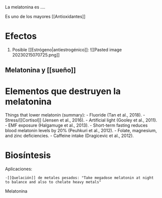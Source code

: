 La melatonina es ....

Es uno de los mayores [[Antioxidantes]]

# Efectos

1. Posible [[Estrógeno|antiestrogénico]]:
![[Pasted image 20230215070725.png]]

## Melatonina y [[sueño]]



# Elementos que destruyen la melatonina

Things that lower melatonin (summary): - Fluoride (Tan et al., 2018). - Stress/[[Cortisol]] (Jensen et al., 2016). - Artificial light (Gooley et al., 2011). - EMF exposure (Halgamuge et al., 2013). - Short-term fasting reduces blood melatonin levels by 20% (Peuhkuri et al., 2012). - Folate, magnesium, and zinc deficiencies. - Caffeine intake (Dragicevic et al., 2012).


# Biosíntesis

Aplicaciones:

	·[[Quelación]] de metales pesados: "Take megadose melatonin at night to balance and also to chelate heavy metals"

Melatonina